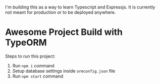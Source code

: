 I'm building this as a way to learn Typescript and Expressjs.
It is currently not meant for production or to be deployed anywhere.

# Awesome Project Build with TypeORM

Steps to run this project:

1. Run `npm i` command
2. Setup database settings inside `ormconfig.json` file
3. Run `npm start` command